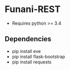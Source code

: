 Funani-REST
===========

- Requires python >= 3.4

Dependencies
------------

- pip install eve
- pip install flask-bootstrap
- pip install requests

